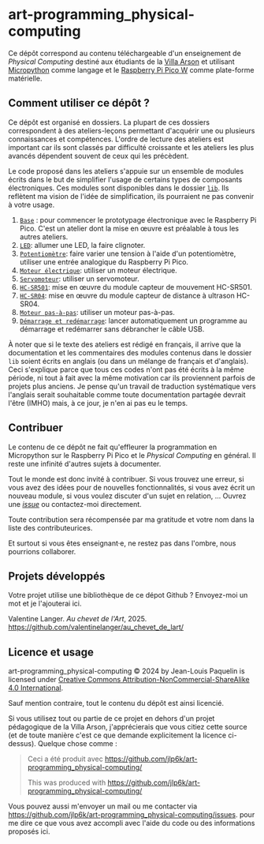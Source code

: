 # art-programming_physical-computing
Ce dépôt correspond au contenu téléchargeable d'un enseignement de _Physical Computing_ 
destiné aux étudiants de la [Villa Arson](https://villa-arson.fr/) et utilisant
[Micropython](https://docs.micropython.org/en/latest/) comme langage
et le [Raspberry Pi Pico W](https://www.raspberrypi.com/documentation/microcontrollers/pico-series.html#picow-technical-specification)
comme plate-forme matérielle.

## Comment utiliser ce dépôt ?

Ce dépôt est organisé en dossiers. La plupart de ces dossiers correspondent à des
ateliers-leçons permettant d'acquérir une ou plusieurs connaissances et compétences.
L'ordre de lecture des ateliers est important car ils sont classés par difficulté
croissante et les ateliers les plus avancés dépendent souvent de ceux qui les précèdent.

Le code proposé dans les ateliers s'appuie sur un ensemble de modules écrits dans le but
de simplifier l'usage de certains types de composants électroniques.
Ces modules sont disponibles dans le dossier [`lib`](lib).
Ils reflètent ma vision de l'idée de simplification, ils pourraient ne pas convenir
à votre usage.

1. [`Base`](Ateliers/1_Base) :
pour commencer le prototypage électronique avec le Raspberry Pi Pico.
C'est un atelier dont la mise en œuvre est préalable à tous les autres ateliers.
2. [`LED`](Ateliers/2_LED): allumer une LED, la faire clignoter.
3. [`Potentiomètre`](Ateliers/3_Potentiomètre): faire varier une tension à l'aide
d'un potentiomètre, utiliser une entrée analogique du Raspberry Pi Pico.
4. [`Moteur électrique`](Ateliers/4_Moteur_électrique): utiliser un moteur électrique.
5. [`Servomoteur`](Ateliers/5_Servomoteur): utiliser un servomoteur.
6. [`HC-SR501`](Ateliers/6_HC-SR501): mise en œuvre du module capteur de mouvement HC-SR501.
7. [`HC-SR04`](Ateliers/7_HC-SR04): mise en œuvre du module capteur de distance à ultrason HC-SR04.
8. [`Moteur pas-à-pas`](Ateliers/8_Moteur_pas-à-pas): utiliser un moteur pas-à-pas.
9. [`Démarrage et redémarrage`](Ateliers/9_Démarrage_et_redémarrage): lancer automatiquement un programme au démarrage
et redémarrer sans débrancher le câble USB.

À noter que si le texte des ateliers est rédigé en français, il arrive que 
la documentation et les commentaires des modules contenus dans le dossier
`lib` soient écrits en anglais (ou dans un mélange de français et d'anglais).
Ceci s'explique parce que tous ces codes n'ont pas été écrits à la même période,
ni tout à fait avec la même motivation car ils proviennent parfois de projets plus anciens.
Je pense qu'un travail de traduction systématique vers l'anglais serait souhaitable
comme toute documentation partagée devrait l'être (IMHO) mais, à ce jour, je n'en ai 
pas eu le temps.

## Contribuer

Le contenu de ce dépôt ne fait qu'effleurer la programmation en Micropython
sur le Raspberry Pi Pico et le _Physical Computing_ en général.
Il reste une infinité d'autres sujets à documenter.

Tout le monde est donc invité à contribuer.
Si vous trouvez une erreur, si vous avez des idées pour de nouvelles fonctionnalités,
si vous avez écrit un nouveau module, si vous voulez discuter d'un sujet en relation, ...
Ouvrez une [_issue_](https://github.com/jlp6k/art-programming_physical-computing/issues)
ou contactez-moi directement.

Toute contribution sera récompensée par ma gratitude et votre nom dans la liste
des contributeurices.

Et surtout si vous êtes enseignant·e, ne restez pas dans l'ombre, nous pourrions collaborer.

## Projets développés

Votre projet utilise une bibliothèque de ce dépot Github ? Envoyez-moi un mot et je l'ajouterai ici. 

Valentine Langer. _Au chevet de l'Art_, 2025.<br>
https://github.com/valentinelanger/au_chevet_de_lart/

## Licence et usage

art-programming_physical-computing
© 2024 by Jean-Louis Paquelin is licensed under [Creative Commons Attribution-NonCommercial-ShareAlike 4.0 International](https://creativecommons.org/licenses/by-nc-sa/4.0/?ref=chooser-v1).

Sauf mention contraire, tout le contenu du dépôt est ainsi licencié.

Si vous utilisez tout ou partie de ce projet en dehors d'un projet pédagogique de la 
Villa Arson, j'apprécierais que vous citiez cette source (et de toute manière c'est ce que
demande explicitement la licence ci-dessus).
Quelque chose comme :

> Ceci a été produit avec https://github.com/jlp6k/art-programming_physical-computing/
> 
> This was produced with https://github.com/jlp6k/art-programming_physical-computing/

Vous pouvez aussi m'envoyer un mail ou me contacter via https://github.com/jlp6k/art-programming_physical-computing/issues.
pour me dire ce que vous avez accompli avec l'aide du code ou des informations proposés ici.
